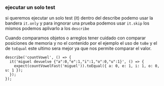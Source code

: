 ### ejecutar un solo test

si queremos ejecutar un solo test (it) dentro del describe podemo usar la bandera `it.only` y para ingnorar una prueba podemos usar `it.skip` los mismos podemos aplivarlo a los `describe`

Cuando comparamos objetos o arreglos tener cuidado con comparar posiciones de memoria y no el contenido por el ejemplo el uso de `toBe` y el de `toEqual` este ultimo sera mejor ya que nos permite comparar el valor.

```javascrip
describe('countVowel', () => {
  it('miguel devuelve {"a":0,"e":1,"i":1,"o":0,"u":1}', () => {
    expect(countVowelFast('miguel')).toEqual({ a: 0, e: 1, i: 1, o: 0, u: 1 });
  });
});
```
